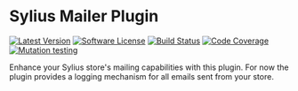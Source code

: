 # Sylius Mailer Plugin

[![Latest Version][ico-version]][link-packagist]
[![Software License][ico-license]](LICENSE)
[![Build Status][ico-github-actions]][link-github-actions]
[![Code Coverage][ico-code-coverage]][link-code-coverage]
[![Mutation testing][ico-infection]][link-infection]

Enhance your Sylius store's mailing capabilities with this plugin. For now the plugin provides a logging mechanism for all emails sent from your store.

[ico-version]: https://poser.pugx.org/setono/sylius-mailer-plugin/v/stable
[ico-license]: https://poser.pugx.org/setono/sylius-mailer-plugin/license
[ico-github-actions]: https://github.com/Setono/sylius-mailer-plugin/workflows/build/badge.svg
[ico-code-coverage]: https://codecov.io/gh/Setono/sylius-mailer-plugin/branch/master/graph/badge.svg
[ico-infection]: https://img.shields.io/endpoint?style=flat&url=https%3A%2F%2Fbadge-api.stryker-mutator.io%2Fgithub.com%2FSetono%2Fsylius-mailer-plugin%2Fmaster

[link-packagist]: https://packagist.org/packages/setono/sylius-mailer-plugin
[link-github-actions]: https://github.com/Setono/sylius-mailer-plugin/actions
[link-code-coverage]: https://codecov.io/gh/Setono/sylius-mailer-plugin
[link-infection]: https://dashboard.stryker-mutator.io/reports/github.com/Setono/sylius-mailer-plugin/master
